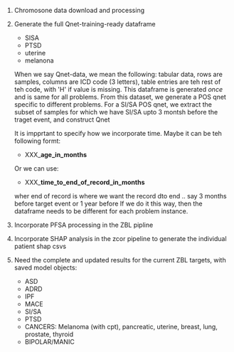 1. Chromosone data download and processing
2. Generate the full Qnet-training-ready dataframe 
    - SISA
    - PTSD 
    - uterine
    - melanona
    
    When we say Qnet-data, we mean the following:
    tabular data, rows are samples, columns are ICD code (3 letters), table entries are teh rest of teh code, with 'H' if value is missing. This dataframe is generated *once* and is same for all problems.
    From this dataset, we generate a POS qnet specific to different problems.
    For a SI/SA POS qnet, we extract the subset of samples for which we have SI/SA upto 3 montsh before the 
    traget event, and construct Qnet

    It is impprtant to specify how we incorporate time.
    Maybe it can be teh following formt:

    + XXX_**age_in_months**
    
    Or we can use:
    
    + XXX_**time_to_end_of_record_in_months**
    
    wher end of record is where we want the record dto end .. say 3 months before target event or 1 year before
    If we do it this way, then the dataframe needs to be different for each problem instance.

3. Incorporate PFSA processing in the ZBL pipline
4. Incorporate SHAP analysis in the zcor pipeline to generate the individual patient shap csvs
5. Need the complete and updated results for the current ZBL targets,  with saved model objects:
    - ASD 
    - ADRD
    - IPF
    - MACE
    - SI/SA
    - PTSD
    - CANCERS: Melanoma (with cpt), pancreatic, uterine, breast, lung, prostate, thyroid
    - BIPOLAR/MANIC


	